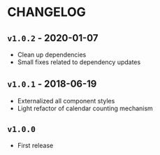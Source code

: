 # CHANGELOG

## `v1.0.2` - 2020-01-07
 - Clean up dependencies
 - Small fixes related to dependency updates

## `v1.0.1` - 2018-06-19
 - Externalized all component styles
 - Light refactor of calendar counting mechanism

## `v1.0.0`

 - First release
